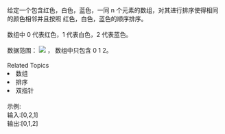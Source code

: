 <div>  给定一个包含红色，白色，蓝色，一同 n 个元素的数组，对其进行排序使得相同的颜色相邻并且按照 红色，白色，蓝色的顺序排序。 </div> <div>  <br> </div> <div>  数组中 0 代表红色，1 代表白色，2 代表蓝色。 </div> <div>  <br> </div> <div>  数据范围： <img src="https://www.nowcoder.com/equation?tex=1%20%5Cle%20n%20%5Cle%20100%20%5C"> ， 数组中只包含 0 1 2。<br> </div><div><br></div><div><div>Related Topics</div><div><li>数组</li><li>排序</li><li>双指针</li></div></div><br>示例:<br>输入:[0,2,1]<br>输出:[0,1,2]
<br>